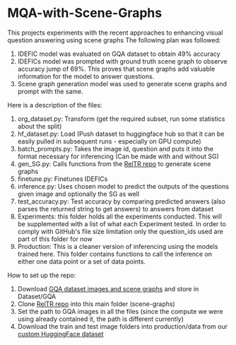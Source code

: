 # MQA-with-Scene-Graphs
This projects experiments with the recent approaches to enhancing visual question answering using scene graphs
The following plan was followed:
1. IDEFIC model was evaluated on GQA dataset to obtain 49% accuracy
2. IDEFICs model was prompted with ground truth scene graph to observe accuracy jump of 69%. This proves that scene graphs add valuable information for the model to answer questions. 
3. Scene graph generation model was used to generate scene graphs and prompt with the same.

Here is a description of the files:
1. org_dataset.py: Transform (get the required subset, run some statistics about the split)
2. hf_dataset.py: Load (Push dataset to huggingface hub so that it can be easily pulled in subsequent runs - especially on GPU compute)
3. batch_prompts.py: Takes the image id, question and puts it into the format necessary for inferencing (Can be made with and without SG)
4. gen_SG.py: Calls functions from the [RelTR repo](https://github.com/yrcong/RelTR) to generate scene graphs
5. finetune.py: Finetunes IDEFICs
6. inference.py: Uses chosen model to predict the outputs of the questions given image and optionally the SG as well
7. test_accuracy.py: Test accuracy by comparing predicted answers (also parses the returned string to get answers) to answers from dataset
8. Experiments: this folder holds all the experiments conducted. This will be supplemented with a list of what each Experiment tested. In order to comply with GitHub's file size limitation only the question_ids used are part of this folder for now
9. Production: This is a cleaner version of inferencing using the models trained here. This folder contains functions to call the inference on either one data point or a set of data points.

How to set up the repo:
1. Download [GQA dataset images and scene graphs](https://cs.stanford.edu/people/dorarad/gqa/download.html) and store in Dataset/GQA
2. Clone [RelTR repo](https://github.com/yrcong/RelTR) into this main folder (scene-graphs)
3. Set the path to GQA images in all the files (since the compute we were using already contained it, the path is different currently)
4. Download the train and test image folders into production/data from our [custom HuggingFace dataset](https://huggingface.co/datasets/yujiaw2/capstoneMQA)
